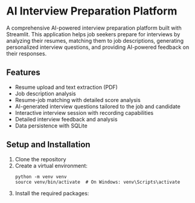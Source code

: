 # AI Interview Preparation Platform

A comprehensive AI-powered interview preparation platform built with Streamlit. This application helps job seekers prepare for interviews by analyzing their resumes, matching them to job descriptions, generating personalized interview questions, and providing AI-powered feedback on their responses.

## Features

- Resume upload and text extraction (PDF)
- Job description analysis
- Resume-job matching with detailed score analysis
- AI-generated interview questions tailored to the job and candidate
- Interactive interview session with recording capabilities
- Detailed interview feedback and analysis
- Data persistence with SQLite

## Setup and Installation

1. Clone the repository
2. Create a virtual environment:
   ```
   python -m venv venv
   source venv/bin/activate  # On Windows: venv\Scripts\activate
   ```
3. Install the required packages:
   